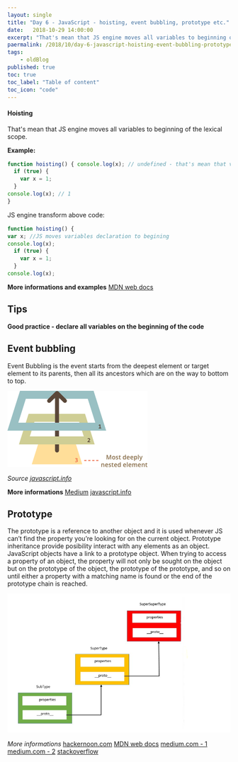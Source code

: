 ```yaml
---
layout: single
title: "Day 6 - JavaScript - hoisting, event bubbling, prototype etc."
date:   2018-10-29 14:00:00
excerpt: "That's mean that JS engine moves all variables to beginning of the lexical scope."
paermalink: /2018/10/day-6-javascript-hoisting-event-bubbling-prototype.html
tags:
    - oldBlog
published: true
toc: true
toc_label: "Table of content"
toc_icon: "code"
--- 
```


#### Hoisting
That's mean that JS engine moves all variables to beginning of the lexical scope.

**Example:**

```javascript
function hoisting() { console.log(x); // undefined - that's mean that variable x aleready exists! 
  if (true) {
    var x = 1;
  }
console.log(x); // 1
}
```

JS engine transform above code:

```javascript
function hoisting() { 
var x; //JS moves variables declaration to begining
console.log(x); 
  if (true) {
    var x = 1;
  }
console.log(x);
```
**More informations and examples**
[MDN web docs](https://developer.mozilla.org/pl/docs/Glossary/Hoisting)

## Tips

**Good practice - declare all variables on the beginning of the code**

## Event bubbling

Event Bubbling is the event starts from the deepest element or target element to its parents, then all its ancestors which are on the way to bottom to top.

![Event bubbling](/assets/posts/media/event_bubbling.png)

*Source [javascript.info](https://javascript.info/bubbling-and-capturing)*

**More informations**
[Medium](https://medium.com/@vsvaibhav2016/event-bubbling-and-event-capturing-in-javascript-6ff38bec30e)
[javascript.info](https://javascript.info/bubbling-and-capturing)

## Prototype

The prototype is a reference to another object and it is used whenever JS can’t find the property you’re looking for on the current object. Prototype inheritance provide posibility interact with any elements as an object. 
JavaScript objects have a link to a prototype object. When trying to access a property of an object, the property will not only be sought on the object but on the prototype of the object, the prototype of the prototype, and so on until either a property with a matching name is found or the end of the prototype chain is reached.

![Prototype diagram](/assets/posts/media/prototype_diagram.png)

*More informations*
[hackernoon.com](https://hackernoon.com/inheritance-in-javascript-21d2b82ffa6f)
[MDN web docs](https://developer.mozilla.org/en-US/docs/Web/JavaScript/Inheritance_and_the_prototype_chain)
[medium.com - 1](https://medium.com/@kevincennis/prototypal-inheritance-781bccc97edb)
[medium.com - 2](https://medium.com/javascript-scene/master-the-javascript-interview-what-s-the-difference-between-class-prototypal-inheritance-e4cd0a7562e9)
[stackoverflow](https://stackoverflow.com/questions/2800964/benefits-of-prototypal-inheritance-over-classical)